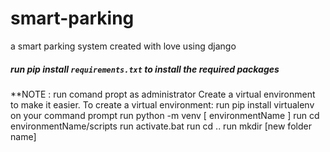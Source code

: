 # smart-parking
a smart parking system created with love using django 

##### run pip install `requirements.txt` to install the required packages 
**NOTE : run comand propt as administrator 
Create a virtual environment to make it easier.
To create a virtual environment: 
run pip install virtualenv on your command prompt 
run python -m venv [ environmentName ]
run cd environmentName/scripts 
run activate.bat 
run cd ..
run mkdir [new folder name]  
